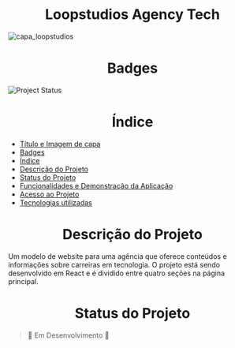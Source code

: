 <h1 align="center">Loopstudios Agency Tech</h1>

![capa_loopstudios](https://user-images.githubusercontent.com/26884429/210187562-101a3f29-83fb-4c56-abeb-adde68e3a642.png)


<h1 align="center">Badges</h1>

![Project Status](https://img.shields.io/badge/Project%20Status-In%20Progress-purple)


<h1 align="center">Índice</h1>

* [Título e Imagem de capa](#Título-e-Imagem-de-capa)
* [Badges](#badges)
* [Índice](#índice)
* [Descrição do Projeto](#descrição-do-projeto)
* [Status do Projeto](#status-do-projeto)
* [Funcionalidades e Demonstração da Aplicação](#funcionalidades-e-demonstração-da-aplicação)
* [Acesso ao Projeto](#acesso-ao-projeto)
* [Tecnologias utilizadas](#tecnologias-utilizadas)


<h1 align="center">Descrição do Projeto</h1>
<p>
  Um modelo de website para uma agência que oferece conteúdos e informações sobre carreiras em tecnologia. O projeto está sendo desenvolvido em React e é dividido entre quatro seções na página principal.
</p>


<h1 align="center">Status do Projeto</h1>

> :construction: Em Desenvolvimento :construction:
